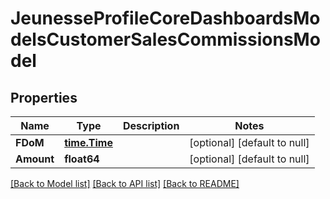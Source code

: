 # JeunesseProfileCoreDashboardsModelsCustomerSalesCommissionsModel

## Properties
Name | Type | Description | Notes
------------ | ------------- | ------------- | -------------
**FDoM** | [**time.Time**](time.Time.md) |  | [optional] [default to null]
**Amount** | **float64** |  | [optional] [default to null]

[[Back to Model list]](../README.md#documentation-for-models) [[Back to API list]](../README.md#documentation-for-api-endpoints) [[Back to README]](../README.md)


